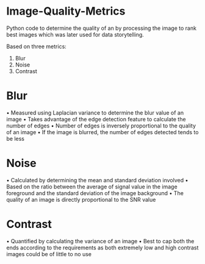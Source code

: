 # Image-Quality-Metrics
Python code to determine the quality of an by processing the image to rank best images which was later used for data storytelling.

Based on three metrics:
1. Blur
2. Noise
3. Contrast

# Blur
• Measured using Laplacian variance to determine the blur value of an image
• Takes advantage of the edge detection feature to calculate the number of edges
• Number of edges is inversely proportional to the quality of an image
• If the image is blurred, the number of edges detected tends to be less

# Noise
• Calculated by determining the mean and standard deviation involved
• Based on the ratio between the average of signal value in the image foreground and the standard deviation of the image background
• The quality of an image is directly proportional to the SNR value

# Contrast
• Quantified by calculating the variance of an image
• Best to cap both the ends according to the requirements as both extremely low and high contrast images could be of little to no use   
